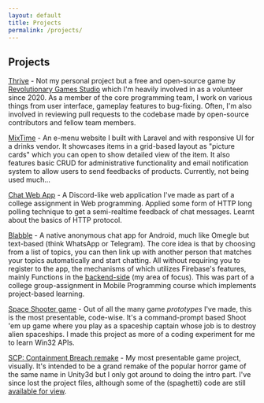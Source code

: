 ```yaml
---
layout: default
title: Projects
permalink: /projects/
---
```


## Projects

[Thrive](https://github.com/Revolutionary-Games/Thrive) - Not my personal project but a free and open-source game by [Revolutionary Games Studio](https://revolutionarygamesstudio.com) which I'm heavily involved in as a volunteer since 2020. As a member of the core programming team, I work on various things from user interface, gameplay features to bug-fixing. Often, I'm also involved in reviewing pull requests to the codebase made by open-source contributors and fellow team members.

[MixTime](https://mixtime.rf.gd) - An e-menu website I built with Laravel and with responsive UI for a drinks vendor. It showcases items in a grid-based layout as "picture cards" which you can open to show detailed view of the item. It also features basic CRUD for administrative functionality and email notification system to allow users to send feedbacks of products. Currently, not being used much...

[Chat Web App](https://agachat.000webhostapp.com) - A Discord-like web application I've made as part of a college assignment in Web programming. Applied some form of HTTP long polling technique to get a semi-realtime feedback of chat messages. Learnt about the basics of HTTP protocol.

[Blabble](https://github.com/ReQuill/Blabble) - A native anonymous chat app for Android, much like Omegle but text-based (think WhatsApp or Telegram). The core idea is that by choosing from a list of topics, you can then link up with another person that matches your topics automatically and start chatting. All without requiring you to register to the app, the mechanisms of which utilizes Firebase's features, mainly Functions in the [backend-side](https://github.com/ReQuill/BlabbleBackend) (my area of focus). This was part of a college group-assignment in Mobile Programming course which implements project-based learning.

[Space Shooter game](https://github.com/Athriq/SpaceShooterX) - Out of all the many game _prototypes_ I've made, this is the most presentable, code-wise. It's a command-prompt based Shoot 'em up game where you play as a spaceship captain whose job is to destroy alien spaceships. I made this project as more of a coding experiment for me to learn Win32 APIs.

[SCP: Containment Breach remake](https://youtu.be/7MZoKJcwf0c) - My most presentable game project, visually. It's intended to be a grand remake of the popular horror game of the same name in Unity3d but I only got around to doing the intro part. I've since lost the project files, although some of the (spaghetti) code are still [available for view](https://github.com/Athriq/SCPCB-Remake-Scripts).
